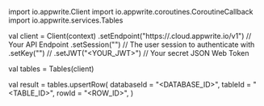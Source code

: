 import io.appwrite.Client
import io.appwrite.coroutines.CoroutineCallback
import io.appwrite.services.Tables

val client = Client(context)
    .setEndpoint("https://<REGION>.cloud.appwrite.io/v1") // Your API Endpoint
    .setSession("") // The user session to authenticate with
    .setKey("") // 
    .setJWT("<YOUR_JWT>") // Your secret JSON Web Token

val tables = Tables(client)

val result = tables.upsertRow(
    databaseId = "<DATABASE_ID>", 
    tableId = "<TABLE_ID>", 
    rowId = "<ROW_ID>", 
)